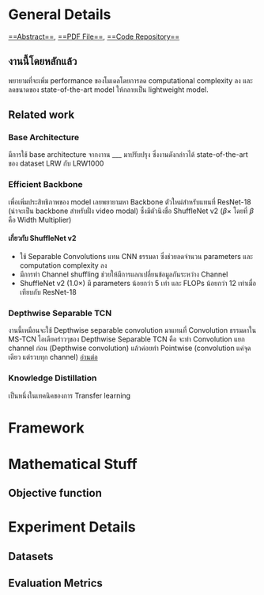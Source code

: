 # General Details
[==Abstract==](https://arxiv.org/abs/2007.06504v3), [==PDF File==](https://arxiv.org/pdf/2007.06504v3.pdf), [==Code Repository==](https://github.com/mpc001/Lipreading_using_Temporal_Convolutional_Networks)

## งานนี้โดยหลักแล้ว
พยายามที่จะเพิ่ม performance ของโมเดลโดยการลด computational complexity ลง และลดขนาดของ state-of-the-art model  ให้กลายเป็น lightweight model.

## Related work
### Base Architecture
มีการใช้ base architecture จากงาาน ___ มาปรับปรุง ซึ่งงานดังกล่าวได้ state-of-the-art ของ dataset LRW กับ LRW1000

### Efficient Backbone
เพื่อเพิ่มประสิทธิภาพของ model เลยพยายามหา Backbone ตัวใหม่สำหรับแทนที่ ResNet-18 (น่าจะเป็น backbone สำหรับฝั่ง video modal) ซึ่งมีตัวนึงชื่อ ShuffleNet v2 ($\beta \times$ โดยที่ $\beta$ คือ Width Multiplier)
#### เกี่ยวกับ ShuffleNet v2
- ใช้ Separable Convolutions แทน CNN ธรรมดา ซึ่งช่วยลดจำนวน parameters  และ computation complexity ลง 
- มีการทำ Channel shuffling ช่วยให้มีการแลกเปลี่ยนข้อมูลกันระหว่าง Channel
- ShuffleNet v2 (1.0$\times$) มี parameters น้อยกว่า 5 เท่า และ FLOPs น้อยกว่า 12 เท่าเมื่อเทียบกับ ResNet-18

### Depthwise Separable TCN
งานนี้เหมือนจะใช้ Depthwise separable convolution มาแทนที่ Convolution ธรรมดาใน MS-TCN ไอเดียคร่าวๆของ Depthwise Separable TCN คือ จะทำ Convolution แยก channel ก่อน (Depthwise convolution) แล้วค่อยทำ Pointwise (convolution แค่จุดเดียว แต่รวบทุก channel) 
[อ่านต่อ](utils/ml_stuff/component_def#Separable%20Convolution)

### Knowledge Distillation
เป็นหนึ่งในเทคนิคของการ Transfer learning 

# Framework

# Mathematical Stuff
## Objective function

# Experiment Details
## Datasets
## Evaluation Metrics